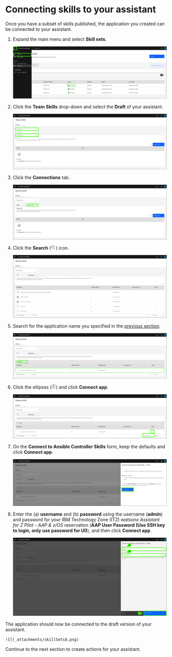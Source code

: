 # Connecting skills to your assistant

Once you have a subset of skills published, the application you created can be connected to your assistant. 

1. Expand the main menu and select **Skill sets**.

    ![](_attachments/skillSets0.png)

2. Click the **Team Skills** drop-down and select the **Draft** of your assistant.

    ![](_attachments/skillSets1.png)

3. Click the **Connections** tab.

    ![](_attachments/skillSets2.png)

4. Click the **Search** (![](_attachments/searchIcon.png)) icon.

    ![](_attachments/skillSets3.png)

5. Search for the application name you specified in the [previous section](importSkills.md/#skillApp).

    ![](_attachments/skillSets4.png)

6. Click the ellipses (![](_attachments/ellipsesIcon.png)) and click **Connect app**.

    ![](_attachments/skillSets5.png)

7. On the **Connect to Ansible Controller Skills** form, keep the defaults and click **Connect app**.

    ![](_attachments/skillSets6.png)

8. Enter the (a) **username** and (b) **password** using the username (**admin**) and password for your IBM Technology Zone (ITZ) *watsonx Assistant for Z Pilot - AAP & z/OS* reservation (**AAP User Password (Use SSH key to login, only use password for UI)**), and then click **Connect app**.

    ![](_attachments/skillSets7.png)

The application should now be connected to the draft version of your assistant.

    ![](_attachments/skillSets8.png)

Continue to the next section to create actions for your assistant.
